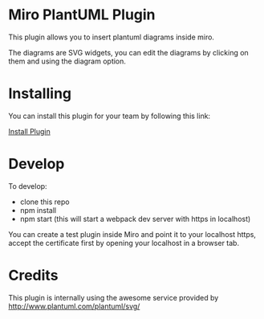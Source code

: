 # Miro PlantUML Plugin

This plugin allows you to insert plantuml diagrams inside miro.

The diagrams are SVG widgets, you can edit the diagrams by clicking on them and using the diagram option.

# Installing

You can install this plugin for your team by following this link:

[Install Plugin](https://miro.com/oauth/authorize/?response_type=token&client_id=3074457351770184441&redirect_uri=https://miro.com/confirm-app-install)

# Develop

To develop:

- clone this repo
- npm install
- npm start (this will start a webpack dev server with https in localhost)

You can create a test plugin inside Miro and point it to your localhost https, accept the certificate first by opening your localhost in a browser tab.

# Credits

This plugin is internally using the awesome service provided by http://www.plantuml.com/plantuml/svg/
